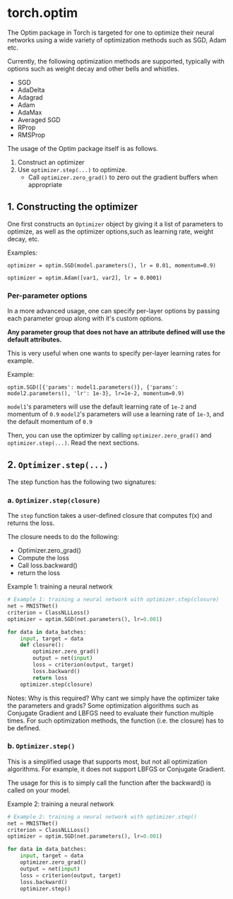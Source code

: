 # torch.optim

The Optim package in Torch is targeted for one to optimize their neural networks
using a wide variety of optimization methods such as SGD, Adam etc.

Currently, the following optimization methods are supported, typically with
options such as weight decay and other bells and whistles.

- SGD
- AdaDelta
- Adagrad
- Adam
- AdaMax
- Averaged SGD
- RProp
- RMSProp


The usage of the Optim package itself is as follows.

1. Construct an optimizer
2. Use `optimizer.step(...)` to optimize.
   - Call `optimizer.zero_grad()` to zero out the gradient buffers when appropriate

## 1. Constructing the optimizer

One first constructs an `Optimizer` object by giving it a list of parameters
to optimize, as well as the optimizer options,such as learning rate, weight decay, etc.

Examples:

`optimizer = optim.SGD(model.parameters(), lr = 0.01, momentum=0.9)`

`optimizer = optim.Adam([var1, var2], lr = 0.0001)`

### Per-parameter options

In a more advanced usage, one can specify per-layer options by passing each parameter group along with it's custom options.

**__Any parameter group that does not have an attribute defined will use the default attributes.__**

This is very useful when one wants to specify per-layer learning rates for example.

Example:

`optim.SGD([{'params': model1.parameters()}, {'params': model2.parameters(), 'lr': 1e-3}, lr=1e-2, momentum=0.9)`

`model1`'s parameters will use the default learning rate of `1e-2` and momentum of `0.9`
`model2`'s parameters will use a learning rate of `1e-3`, and the default momentum of `0.9`

Then, you can use the optimizer by calling `optimizer.zero_grad()` and `optimizer.step(...)`. Read the next sections.

## 2. `Optimizer.step(...)`

The step function has the following two signatures:

### a. `Optimizer.step(closure)`

The `step` function takes a user-defined closure that computes f(x) and returns the loss.

The closure needs to do the following:
- Optimizer.zero_grad()
- Compute the loss
- Call loss.backward()
- return the loss

Example 1: training a neural network

```python
# Example 1: training a neural network with optimizer.step(closure)
net = MNISTNet()
criterion = ClassNLLLoss()
optimizer = optim.SGD(net.parameters(), lr=0.001)

for data in data_batches:
    input, target = data
	def closure():
	    optimizer.zero_grad()
	    output = net(input)
		loss = criterion(output, target)
		loss.backward()
		return loss
	optimizer.step(closure)
```

Notes: Why is this required? Why cant we simply have the optimizer take the parameters and grads?
       Some optimization algorithms such as Conjugate Gradient and LBFGS need to evaluate their function
	   multiple times. For such optimization methods, the function (i.e. the closure) has to be defined.
      

### b. `Optimizer.step()`

This is a simplified usage that supports most, but not all optimization algorithms. For example, it does not support LBFGS or Conjugate Gradient.

The usage for this is to simply call the function after the backward() is called on your model.

Example 2: training a neural network

```python
# Example 2: training a neural network with optimizer.step()
net = MNISTNet()
criterion = ClassNLLLoss()
optimizer = optim.SGD(net.parameters(), lr=0.001)

for data in data_batches:
    input, target = data
	optimizer.zero_grad()
	output = net(input)
	loss = criterion(output, target)
	loss.backward()
	optimizer.step()
```


